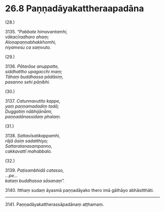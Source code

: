 

# 26.8 Paṇṇadāyakattheraapadāna



(28.)

3135\. _“Pabbate himavantamhi,_  
_vākacīradharo ahaṃ;_  
_Aloṇapaṇṇabhakkhomhi,_  
_niyamesu ca saṃvuto._  


(29.)

3136\. _Pātarāse anuppatte,_  
_siddhattho upagacchi maṃ;_  
_Tāhaṃ buddhassa pādāsiṃ,_  
_pasanno sehi pāṇibhi._  


(30.)

3137\. _Catunnavutito kappe,_  
_yaṃ paṇṇamadadiṃ tadā;_  
_Duggatiṃ nābhijānāmi,_  
_paṇṇadānassidaṃ phalaṃ._  


(31.)

3138\. _Sattavīsatikappamhi,_  
_rājā āsiṃ sadatthiyo;_  
_Sattaratanasampanno,_  
_cakkavattī mahabbalo._  


(32.)

3139\. _Paṭisambhidā catasso,_  
_…pe…_  
_kataṃ buddhassa sāsanaṃ”._  


3140\. Itthaṃ sudaṃ āyasmā paṇṇadāyako thero imā gāthāyo abhāsitthāti.

---

3141\. Paṇṇadāyakattherassāpadānaṃ aṭṭhamaṃ.





